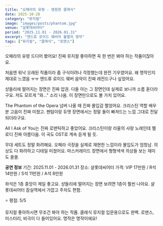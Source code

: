 ```yaml
---
title: "오페라의 유령 - 영원한 클래식"
date: 2025-10-28
category: "뮤지컬"
image: "images/posts/phantom.jpg"
venue: "샬롯데씨어터"
period: "2025.11.01 - 2026.01.31"
excerpt: "앤드류 로이드 웨버의 불멸의 명작"
tags: ["뮤지컬", "클래식", "로맨스"]
---
```


오페라의 유령 드디어 봤어요! 진짜 뮤지컬 좋아하면 꼭 한 번은 봐야 하는 작품이잖아요.

처음엔 워낙 오래된 작품이라 좀 구식이려나 걱정했는데 완전 기우였어요. 왜 명작인지 제대로 느꼈음 ㅠㅠ 앤드류 로이드 웨버 음악이 진짜 레전드구나 싶었어요.

샹들리에 떨어지는 장면은 진짜 압권. 다들 아는 그 장면인데 실제로 보니까 소름 돋더라구요. 저도 모르게 "와..." 소리 나옴. 이 장면만으로도 볼 가치 있어요.

The Phantom of the Opera 넘버 나올 때 진짜 몰입감 쩔었어요. 크리스틴 역할 배우분 고음이 진짜 미쳤고. 팬텀이랑 듀엣 장면에서는 정말 둘이 빠져드는 느낌 그대로 전달되더라구요.

All I Ask of You는 진짜 로맨틱하고 좋았어요. 크리스틴이랑 라울의 사랑 노래인데 멜로디 진짜 아름다움. 이 곡도 OST로 계속 듣게 될 듯.

무대 세트도 정말 화려해요. 오페라 극장을 실제로 재현한 느낌이라 몰입도가 엄청남. 의상도 다 화려하고 디테일 미쳤어요. 마스커레이드 장면에서 형형색색 의상들 보는 재미도 쏠쏠.

**공연 정보**
기간: 2025.11.01 - 2026.01.31
장소: 샬롯데씨어터
가격: VIP 17만원 / R석 14만원 / S석 11만원 / A석 8만원

좌석은 1층 중앙이 제일 좋고요. 샹들리에 떨어지는 장면 보려면 1층이 훨씬 나아요. 샬롯데씨어터 잠실역에서 가깝고 주차도 편함.

⭐️ 평점: 5/5

뮤지컬 좋아하시면 무조건 봐야 하는 작품. 클래식 뮤지컬 입문용으로도 완벽. 로맨스, 미스터리, 비극이 다 들어있어요. 명작은 명작이에요!
